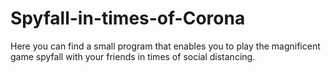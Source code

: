 # Spyfall-in-times-of-Corona
Here you can find a small program that enables you to play the magnificent game spyfall with your friends in times of social distancing.
